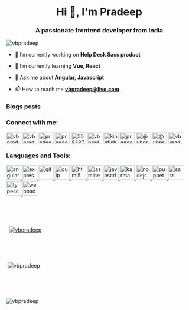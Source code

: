 <h1 align="center">Hi 👋, I'm Pradeep</h1>
<h3 align="center">A passionate frontend developer from India</h3>

<p align="left"> <img src="https://komarev.com/ghpvc/?username=vbpradeep" alt="vbpradeep" /> </p>

- 🔭 I’m currently working on **Help Desk Sass product**

- 🌱 I’m currently learning **Vue, React**

- 💬 Ask me about **Angular, Javascript**

- 📫 How to reach me **vbpradeep@live.com**

### Blogs posts
<!-- BLOG-POST-LIST:START -->
<!-- BLOG-POST-LIST:END -->

<p align="left">
<h3 align="left">Connect with me:</h3>
<a href="https://codepen.io/vbpradeep" target="blank"><img align="center" src="https://cdn.jsdelivr.net/npm/simple-icons@3.0.1/icons/codepen.svg" alt="vbpradeep" height="30" width="40" /></a>
<a href="https://dev.to/vbpradeep" target="blank"><img align="center" src="https://cdn.jsdelivr.net/npm/simple-icons@3.0.1/icons/dev-dot-to.svg" alt="vbpradeep" height="30" width="40" /></a>
<a href="https://twitter.com/pradeep_vasu05" target="blank"><img align="center" src="https://cdn.jsdelivr.net/npm/simple-icons@3.0.1/icons/twitter.svg" alt="pradeep_vasu05" height="30" width="40" /></a>
<a href="https://linkedin.com/in/pradeep-kumar-25957a94" target="blank"><img align="center" src="https://cdn.jsdelivr.net/npm/simple-icons@3.0.1/icons/linkedin.svg" alt="pradeep-kumar-25957a94" height="30" width="40" /></a>
<a href="https://stackoverflow.com/users/5553878" target="blank"><img align="center" src="https://cdn.jsdelivr.net/npm/simple-icons@3.0.1/icons/stackoverflow.svg" alt="5553878" height="30" width="40" /></a>
<a href="https://codesandbox.com/vbpradeep" target="blank"><img align="center" src="https://cdn.jsdelivr.net/npm/simple-icons@3.0.1/icons/codesandbox.svg" alt="vbpradeep" height="30" width="40" /></a>
<a href="https://fb.com/kingfisherpradeep" target="blank"><img align="center" src="https://cdn.jsdelivr.net/npm/simple-icons@3.0.1/icons/facebook.svg" alt="kingfisherpradeep" height="30" width="40" /></a>
<a href="https://instagram.com/pradeep_vasu" target="blank"><img align="center" src="https://cdn.jsdelivr.net/npm/simple-icons@3.0.1/icons/instagram.svg" alt="pradeep_vasu" height="30" width="40" /></a>
<a href="https://medium.com/@vbpradeep" target="blank"><img align="center" src="https://cdn.jsdelivr.net/npm/simple-icons@3.0.1/icons/medium.svg" alt="@vbpradeep" height="30" width="40" /></a>
<a href="https://www.hackerearth.com/@vbpradeep" target="blank"><img align="center" src="https://cdn.jsdelivr.net/npm/simple-icons@3.0.1/icons/hackerearth.svg" alt="@vbpradeep" height="30" width="40" /></a>
<a href="https://www.topcoder.com/members/vbpradeep" target="blank"><img align="center" src="https://cdn.jsdelivr.net/npm/simple-icons@3.0.1/icons/topcoder.svg" alt="vbpradeep" height="30" width="40" /></a>
</p>

<h3 align="left">Languages and Tools:</h3>
<p align="left"> <a href="https://angular.io" target="_blank"> <img src="https://devicons.github.io/devicon/devicon.git/icons/angularjs/angularjs-original.svg" alt="angularjs" width="40" height="40"/> </a> <a href="https://expressjs.com" target="_blank"> <img src="https://devicons.github.io/devicon/devicon.git/icons/express/express-original-wordmark.svg" alt="express" width="40" height="40"/> </a> <a href="https://git-scm.com/" target="_blank"> <img src="https://www.vectorlogo.zone/logos/git-scm/git-scm-icon.svg" alt="git" width="40" height="40"/> </a> <a href="https://gulpjs.com" target="_blank"> <img src="https://devicons.github.io/devicon/devicon.git/icons/gulp/gulp-plain.svg" alt="gulp" width="40" height="40"/> </a> <a href="https://www.w3.org/html/" target="_blank"> <img src="https://devicons.github.io/devicon/devicon.git/icons/html5/html5-original-wordmark.svg" alt="html5" width="40" height="40"/> </a> <a href="https://jasmine.github.io/" target="_blank"> <img src="https://www.vectorlogo.zone/logos/jasmine/jasmine-icon.svg" alt="jasmine" width="40" height="40"/> </a> <a href="https://developer.mozilla.org/en-US/docs/Web/JavaScript" target="_blank"> <img src="https://devicons.github.io/devicon/devicon.git/icons/javascript/javascript-original.svg" alt="javascript" width="40" height="40"/> </a> <a href="https://karma-runner.github.io/latest/index.html" target="_blank"> <img src="https://raw.githubusercontent.com/detain/svg-logos/780f25886640cef088af994181646db2f6b1a3f8/svg/karma.svg" alt="karma" width="40" height="40"/> </a> <a href="https://nodejs.org" target="_blank"> <img src="https://devicons.github.io/devicon/devicon.git/icons/nodejs/nodejs-original-wordmark.svg" alt="nodejs" width="40" height="40"/> </a> <a href="https://github.com/puppeteer/puppeteer" target="_blank"> <img src="https://www.vectorlogo.zone/logos/pptrdev/pptrdev-official.svg" alt="puppeteer" width="40" height="40"/> </a> <a href="https://sass-lang.com" target="_blank"> <img src="https://devicons.github.io/devicon/devicon.git/icons/sass/sass-original.svg" alt="sass" width="40" height="40"/> </a> <a href="https://www.typescriptlang.org/" target="_blank"> <img src="https://devicons.github.io/devicon/devicon.git/icons/typescript/typescript-original.svg" alt="typescript" width="40" height="40"/> </a> <a href="https://webpack.js.org" target="_blank"> <img src="https://devicons.github.io/devicon/devicon.git/icons/webpack/webpack-original.svg" alt="webpack" width="40" height="40"/> </a> </p>
<br><br><br>
<p>&nbsp;
<a href="https://github.com/vbpradeep/jira-sprint-board-Vs-syncfusion-kanban-board"><img align="center" src="https://github-readme-stats.vercel.app/api/pin/?username=vbpradeep&repo=jira-sprint-board-Vs-syncfusion-kanban-board&show_owner=true&show_icons=true&theme=prussian" alt="vbpradeep" /></a>
</p>

<br><br><br>

<p>&nbsp;<img align="center" src="https://github-readme-stats.vercel.app/api?username=vbpradeep&show_icons=true&hide=contribs,prs&theme=prussian" alt="vbpradeep" /></p>


<br><br><br>

<p><img align="left" src="https://github-readme-stats.vercel.app/api/top-langs/?username=vbpradeep&layout=compact&theme=prussian" alt="vbpradeep" /></p>
